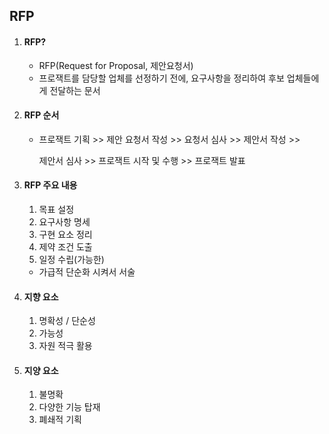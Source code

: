 ## RFP

1. #### RFP?

   - RFP(Request for Proposal, 제안요청서)
   - 프로잭트를 담당할 업체를 선정하기 전에, 요구사항을 정리하여 후보 업체들에게 전달하는 문서

2. #### RFP 순서

   - 프로잭트 기획 >> 제안 요청서 작성 >> 요청서 심사 >> 제안서 작성 >>

     제안서 심사 >> 프로잭트 시작 및 수행 >> 프로잭트 발표
   
3. #### RFP 주요 내용

   1. 목표 설정
   2. 요구사항 명세
   3. 구현 요소 정리
   4. 제약 조건 도출
   5. 일정 수립(가능한)

   - 가급적 단순화 시켜서 서술

4. #### 지향 요소

   1. 명확성 / 단순성
   2. 가능성
   3. 자원 적극 활용

5. #### 지양 요소

   1. 불명확
   2. 다양한 기능 탑재
   3. 폐쇄적 기획